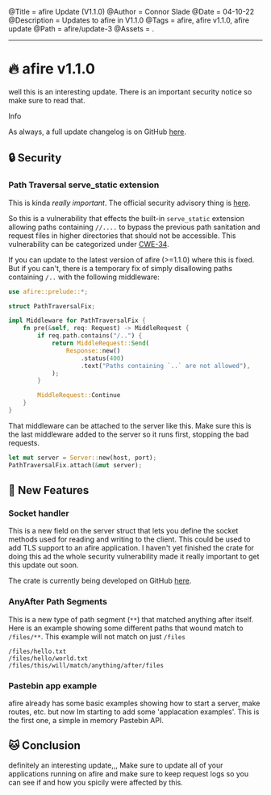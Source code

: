 @Title = afire Update (V1.1.0)
@Author = Connor Slade
@Date = 04-10-22
@Description = Updates to afire in V1.1.0
@Tags = afire, afire v1.1.0, afire update
@Path = afire/update-3
@Assets = .

---

# 🔥 afire v1.1.0

well this is an interesting update.
There is an important security notice so make sure to read that.

<div ad info>
Info

As always, a full update changelog is on GitHub [here](https://github.com/Basicprogrammer10/afire/blob/v1.1.0/Changelog.md).

</div>

## 🔒 Security

### Path Traversal serve_static extension

This is kinda *really important*.
The official security advisory thing is [here][path-traversal-advisory].

So this is a vulnerability that effects the built-in `serve_static` extension allowing paths containing `//....` to bypass the previous path sanitation and request files in higher directories that should not be accessible.
This vulnerability can be categorized under [CWE-34][cwe-34].

If you can update to the latest version of afire (>=1.1.0) where this is fixed.
But if you can't, there is a temporary fix of simply disallowing paths containing `/..` with the following middleware:

```rust
use afire::prelude::*;

struct PathTraversalFix;

impl Middleware for PathTraversalFix {
    fn pre(&self, req: Request) -> MiddleRequest {
        if req.path.contains("/..") {
            return MiddleRequest::Send(
                Response::new()
                    .status(400)
                    .text("Paths containing `..` are not allowed"),
            );
        }

        MiddleRequest::Continue
    }
}
```

That middleware can be attached to the server like this.
Make sure this is the last middleware added to the server so it runs first, stopping the bad requests.

```rust
let mut server = Server::new(host, port);
PathTraversalFix.attach(&mut server);
```

## 💎 New Features

### Socket handler

This is a new field on the server struct that lets you define the socket methods used for reading and writing to the client.
This could be used to add TLS support to an afire application.
I haven't yet finished the crate for doing this ad the whole security vulnerability made it really important to get this update out soon.

The crate is currently being developed on GitHub [here][afire-tls].

### AnyAfter Path Segments

This is a new type of path segment (`**`) that matched anything after itself.
Here is an example showing some different paths that wound match to `/files/**`.
This example will not match on just `/files`

```
/files/hello.txt
/files/hello/world.txt
/files/this/will/match/anything/after/files
```

### Pastebin app example

afire already has some basic examples showing how to start a server, make routes, etc. but now Im starting to add some 'applacation examples'.
This is the first one, a simple in memory Pastebin API.

## 🐱 Conclusion

definitely an interesting update,,,
Make sure to update all of your applications running on afire and make sure to keep request logs so you can see if and how you spicily were affected by this.


[path-traversal-advisory]: https://github.com/Basicprogrammer10/afire/security/advisories/GHSA-3227-r97m-8j95
[cwe-34]: https://cwe.mitre.org/data/definitions/34.html
[afire-tls]: https://github.com/Basicprogrammer10/afire_tls
